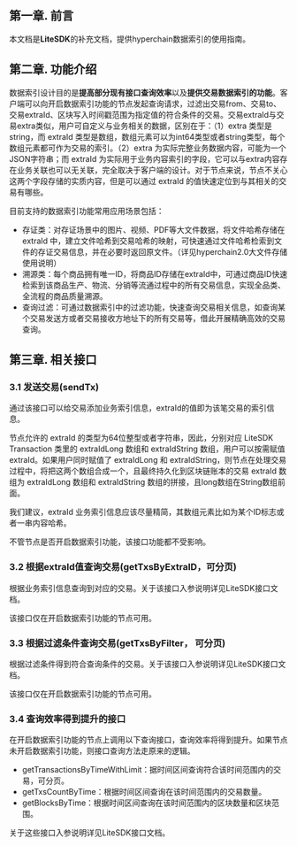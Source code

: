 ## 第一章. 前言

本文档是**LiteSDK**的补充文档，提供hyperchain数据索引的使用指南。

## 第二章. 功能介绍

数据索引设计目的是**提高部分现有接口查询效率**以及**提供交易数据索引的功能**。客户端可以向开启数据索引功能的节点发起查询请求，过滤出交易from、交易to、交易extraId、区块写入时间戳范围为指定值的符合条件的交易。交易extraId与交易extra类似，用户可自定义与业务相关的数据，区别在于：（1）extra 类型是string，而 extraId 类型是数组，数组元素可以为int64类型或者string类型，每个数组元素都可作为交易的索引。（2）extra 为实际完整业务数据内容，可能为一个JSON字符串；而 extraId 为实际用于业务内容索引的字段，它可以与extra内容存在业务关联也可以无关联，完全取决于客户端的设计。对于节点来说，节点不关心这两个字段存储的实质内容，但是可以通过 extraId 的值快速定位到与其相关的交易有哪些。

目前支持的数据索引功能常用应用场景包括：

 * 存证类：对存证场景中的图片、视频、PDF等大文件数据，将文件哈希存储在 extraId 中，建立文件哈希到交易哈希的映射，可快速通过文件哈希检索到文件的存证交易信息，并在必要时返回原文件。（详见hyperchain2.0大文件存储使用说明）
 * 溯源类：每个商品拥有唯一ID，将商品ID存储在extraId中，可通过商品ID快速检索到该商品生产、物流、分销等流通过程中的所有交易信息，实现全品类、全流程的商品质量溯源。
 * 查询过滤：可通过数据索引中的过滤功能，快速查询交易相关信息，如查询某个交易发送方或者交易接收方地址下的所有交易等，借此开展精确高效的交易查询。
 
## 第三章. 相关接口
 
### 3.1 发送交易(sendTx)
 
通过该接口可以给交易添加业务索引信息，extraId的值即为该笔交易的索引信息。
 
节点允许的 extraId 的类型为64位整型或者字符串，因此，分别对应 LiteSDK Transaction 类里的 extraIdLong 数组和 extraIdString 数组，用户可以按需赋值extraId。如果用户同时赋值了 extraIdLong 和 extraIdString，则节点在处理交易过程中，将把这两个数组合成一个，且最终持久化到区块链账本的交易 extraId 数组为 extraIdLong 数组和 extraIdString 数组的拼接，且long数组在String数组前面。
 
我们建议，extraId 业务索引信息应该尽量精简，其数组元素比如为某个ID标志或者一串内容哈希。 
 
不管节点是否开启数据索引功能，该接口功能都不受影响。
  
### 3.2 根据extraId值查询交易(getTxsByExtraID，可分页)
 
根据业务索引信息查询到对应的交易。关于该接口入参说明详见LiteSDK接口文档。
 
该接口仅在开启数据索引功能的节点可用。
 
### 3.3 根据过滤条件查询交易(getTxsByFilter， 可分页)

根据过滤条件得到符合查询条件的交易。关于该接口入参说明详见LiteSDK接口文档。

该接口仅在开启数据索引功能的节点可用。
 
### 3.4 查询效率得到提升的接口

在开启数据索引功能的节点上调用以下查询接口，查询效率将得到提升。如果节点未开启数据索引功能，则接口查询方法走原来的逻辑。

- getTransactionsByTimeWithLimit：据时间区间查询符合该时间范围内的交易，可分页。
- getTxsCountByTime：根据时间区间查询在该时间范围内的交易数量。
- getBlocksByTime：根据时间区间查询在该时间范围内的区块数量和区块范围。

关于这些接口入参说明详见LiteSDK接口文档。